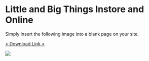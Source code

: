 # Little and Big Things Instore and Online

Simply insert the following image into a blank page on your site. 

<a href="/img/landing_pages/Little_and_Big_things_instore_and_online.png" download="Little_and_big_things_instore_and_online"> > Download Link < </a>


![](/img/landing_pages/Little_and_Big_things_instore_and_online.png)
